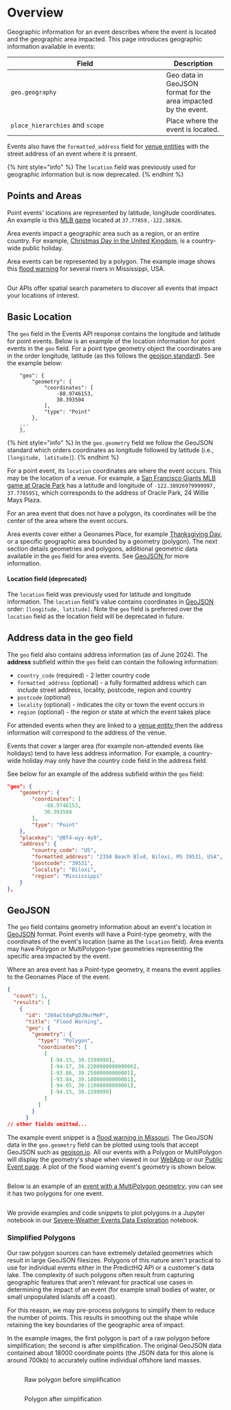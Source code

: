 # Overview

Geographic information for an event describes where the event is located and the geographic area impacted. This page introduces geographic information available in events:

<table><thead><tr><th width="346">Field</th><th>Description</th></tr></thead><tbody><tr><td><code>geo.geography</code></td><td>Geo data in GeoJSON format for the area impacted by the event.</td></tr><tr><td><code>place_hierarchies</code> and <code>scope</code></td><td>Place where the event is located.</td></tr></tbody></table>

Events also have the `formatted_address` field for [venue entities](../../predicthq-data/entities.md) with the street address of an event where it is present.

{% hint style="info" %}
The `location` field was previously used for geographic information but is now deprecated.
{% endhint %}

## **Points and Areas**

Point events' locations are represented by latitude, longitude coordinates. An example is this [MLB game](https://events.predicthq.com/events/97iX53YAGnCwF9TGx3) located at `37.77859,-122.38926`.

Area events impact a geographic area such as a region, or an entire country. For example, [Christmas Day in the United Kingdom](https://events.predicthq.com/events/KmzdXpxZEq9M), is a country-wide public holiday.

Area events can be represented by a polygon. The example image shows this [flood warning](https://events.predicthq.com/events/24gdWYbR9M7DzJBVdY) for several rivers in Mississippi, USA.

<figure><img src="../../../.gitbook/assets/flood-warning-example.png" alt=""><figcaption></figcaption></figure>

Our APIs offer spatial search parameters to discover all events that impact your locations of interest.

## Basic Location

The `geo` field in the Events API response contains the longitude and latitude for point events. Below is an example of the location information for point events in the `geo` field. For a point type geometry object the coordinates are in the order longitude, latitude (as this follows the [geojson standard](https://geojson.org/)). See the example below:

```
    "geo": {
        "geometry": {
            "coordinates": [
                -88.9746153,
                30.393504
            ],
            "type": "Point"
        },
    ...
    },
```

{% hint style="info" %}
In the `geo.geometry` field we follow the GeoJSON standard which orders coordinates as longitude followed by latitude (i.e., `[longitude, latitude]`).
{% endhint %}

For a point event, its `location` coordinates are where the event occurs. This may be the location of a venue. For example, a [San Francisco Giants MLB game at Oracle Park](https://events.predicthq.com/events/97iX53YAGnCwF9TGx3) has a latitude and longitude of `-122.38926979999997, 37.7785951`, which corresponds to the address of Oracle Park, 24 Willie Mays Plaza.

For an area event that does not have a polygon, its coordinates will be the center of the area where the event occurs.&#x20;

Area events cover either a Geonames Place, for example [Thanksgiving Day](https://events.predicthq.com/events/gEkxDPqErD5n), or a specific geographic area bounded by a geometry (polygon). The next section details geometries and polygons, additional geometric data available in the `geo` field for area events. See [GeoJSON ](overview.md#geojson)for more information.

#### Location field (deprecated)

The `location` field was previously used for latitude and longitude information. The `location` field's value contains coordinates in [GeoJSON](https://geojson.org/) order: `[longitude, latitude]`. Note the `geo` field is preferred over the `location` field as the location field will be deprecated in future.

## Address data in the geo field

The `geo` field also contains address information (as of June 2024). The **address** subfield within the `geo` field can contain the following information:

* `country_code` (required) - 2 letter country code
* `formatted_address` (optional) - a fully formatted address which can include street address, locality, postcode, region and country
* `postcode` (optional)
* `locality` (optional) - indicates the city or town the event occurs in
* `region` (optional) - the region or state at which the event takes place

For attended events when they are linked to a [venue entity ](../../predicthq-data/entities.md#venue)then the address information will correspond to the address of the venue.

Events that cover a larger area (for example non-attended events like holidays) tend to have less address information. For example, a country-wide holiday may only have the country code field in the address field.

See below for an example of the address subfield within the `geo` field:

```json
"geo": {
    "geometry": {
        "coordinates": [
            -88.9746153,
            30.393504
        ],
        "type": "Point"
    },
    "placekey": "@8f4-wyy-4y9",
    "address": {
        "country_code": "US",
        "formatted_address": "2350 Beach Blvd, Biloxi, MS 39531, USA",
        "postcode": "39531",
        "locality": "Biloxi",
        "region": "Mississippi"
    }
},
```

## GeoJSON

The `geo` field contains geometry information about an event's location in [GeoJSON](https://geojson.org/) format. Point events will have a Point-type geometry, with the coordinates of the event's location (same as the `location` field). Area events may have Polygon or MultiPolygon-type geometries representing the specific area impacted by the event.

Where an area event has a Point-type geometry, it means the event applies to the Geonames Place of the event.

```json
{
  "count": 1,
  "results": [
    {
      "id": "268aCtdaPgDJNurMeP",
      "title": "Flood Warning",
      "geo": {
        "geometry": {
          "type": "Polygon",
          "coordinates": [
            [
              [-94.15, 39.1599999],
              [-94.17, 39.220000000000006],
              [-93.86, 39.25000000000001],
              [-93.84, 39.18000000000001],
              [-94.05, 39.11000000000001],
              [-94.15, 39.1599999]
            ]
          ]
        }
      }
// other fields omitted...
```

The example event snippet is a [flood warning in Missouri](https://events.predicthq.com/events/268aCtdaPgDJNurMeP). The GeoJSON data in the `geo.geometry` field can be plotted using tools that accept GeoJSON such as [geojson.io](https://geojson.io/). All our events with a Polygon or MultiPolygon will display the geometry's shape when viewed in our [WebApp](https://control.predicthq.com/search/events/268aCtdaPgDJNurMeP) or our [Public Event page](https://events.predicthq.com/events/268aCtdaPgDJNurMeP). A plot of the flood warning event's geometry is shown below.

<figure><img src="../../../.gitbook/assets/event-polygon-example.png" alt=""><figcaption></figcaption></figure>

Below is an example of an [event with a MultiPolygon geometry](https://events.predicthq.com/events/8qbpLh7PDjK3Crpj6b); you can see it has two polygons for one event.

<figure><img src="../../../.gitbook/assets/event-multipolygon-example.png" alt=""><figcaption></figcaption></figure>

We provide examples and code snippets to plot polygons in a Jupyter notebook in our [Severe-Weather Events Data Exploration](../events-api-guides/severe-weather-events-data-science-guides.md) notebook.

### Simplified Polygons

Our raw polygon sources can have extremely detailed geometries which result in large GeoJSON filesizes. Polygons of this nature aren't practical to use for individual events either in the PredictHQ API or a customer's data lake. The complexity of such polygons often result from capturing geographic features that aren't relevant for practical use cases in determining the impact of an event (for example small bodies of water, or small unpopulated islands off a coast).

For this reason, we may pre-process polygons to simplify them to reduce the number of points. This results in smoothing out the shape while retaining the key boundaries of the geographic area of impact.

In the example images, the first polygon is part of a raw polygon before simplification; the second is after simplification. The original GeoJSON data contained about 18000 coordinate points (the JSON data for this alone is around 700kb) to accurately outline individual offshore land masses.

<figure><img src="../../../.gitbook/assets/maine-county-raw.png" alt=""><figcaption><p>Raw polygon before simplification</p></figcaption></figure>

<figure><img src="../../../.gitbook/assets/maine-county-simplified.png" alt=""><figcaption><p>Polygon after simplification</p></figcaption></figure>
